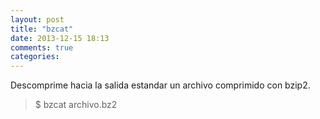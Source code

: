 ```yaml
---
layout: post
title: "bzcat"
date: 2013-12-15 18:13
comments: true
categories: 
---
```

Descomprime hacia la salida estandar un archivo comprimido con bzip2.

>$ bzcat archivo.bz2

